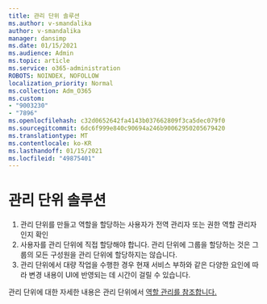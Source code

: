 ```yaml
---
title: 관리 단위 솔루션
ms.author: v-smandalika
author: v-smandalika
manager: dansimp
ms.date: 01/15/2021
ms.audience: Admin
ms.topic: article
ms.service: o365-administration
ROBOTS: NOINDEX, NOFOLLOW
localization_priority: Normal
ms.collection: Adm_O365
ms.custom:
- "9003230"
- "7896"
ms.openlocfilehash: c32d0652642fa4143b037662809f3ca5dec079f0
ms.sourcegitcommit: 6dc6f999e840c90694a246b90062950205679420
ms.translationtype: MT
ms.contentlocale: ko-KR
ms.lasthandoff: 01/15/2021
ms.locfileid: "49875401"
---
```

# <a name="administrative-unit-solution"></a>관리 단위 솔루션

1. 관리 단위를 만들고 역할을 할당하는 사용자가 전역 관리자 또는 권한 역할 관리자인지 확인
2. 사용자를 관리 단위에 직접 할당해야 합니다. 관리 단위에 그룹을 할당하는 것은 그룹의 모든 구성원을 관리 단위에 할당하지는 않습니다.
3. 관리 단위에서 대량 작업을 수행한 경우 현재 서비스 부하와 같은 다양한 요인에 따라 변경 내용이 UI에 반영되는 데 시간이 걸릴 수 있습니다.

관리 단위에 대한 자세한 내용은 관리 단위에서 [역할 관리를 참조합니다.](https://docs.microsoft.com/azure/active-directory/roles/administrative-units)

